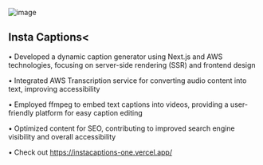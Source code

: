 

![image](https://github.com/vamsi4845/InstaCaptions/assets/39260099/c87c4a3a-913d-4982-b36b-a710cc403d16)

<h2>Insta Captions<</h2>
• Developed a dynamic caption generator using Next.js and AWS technologies, focusing on server-side
rendering (SSR) and frontend design

• Integrated AWS Transcription service for converting audio content into text, improving accessibility

• Employed ffmpeg to embed text captions into videos, providing a user-friendly platform for easy caption
editing

• Optimized content for SEO, contributing to improved search engine visibility and overall accessibility

• Check out https://instacaptions-one.vercel.app/
